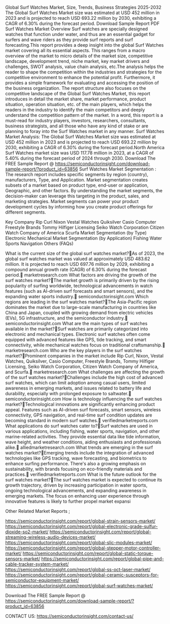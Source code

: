 Global Surf Watches Market, Size, Trends, Business Strategies 2025-2032
The Global Surf Watches Market size was estimated at USD 452 million in 2023 and is projected to reach USD 693.22 million by 2030, exhibiting a CAGR of 6.30% during the forecast period.
Download Sample Report PDF 
Surf Watches Market Overview
Surf watches are specially designed watches that function under water, and thus are an essential gadget for surfers and wave riders as they provide surf reports and surf forecasting.This report provides a deep insight into the global Surf Watches market covering all its essential aspects. This ranges from a macro overview of the market to micro details of the market size, competitive landscape, development trend, niche market, key market drivers and challenges, SWOT analysis, value chain analysis, etc.The analysis helps the reader to shape the competition within the industries and strategies for the competitive environment to enhance the potential profit. Furthermore, it provides a simple framework for evaluating and accessing the position of the business organization. The report structure also focuses on the competitive landscape of the Global Surf Watches Market, this report introduces in detail the market share, market performance, product situation, operation situation, etc. of the main players, which helps the readers in the industry to identify the main competitors and deeply understand the competition pattern of the market. In a word, this report is a must-read for industry players, investors, researchers, consultants, business strategists, and all those who have any kind of stake or are planning to foray into the Surf Watches market in any manner.
Surf Watches Market Analysis:
The Global Surf Watches Market size was estimated at USD 452 million in 2023 and is projected to reach USD 693.22 million by 2030, exhibiting a CAGR of 6.30% during the forecast period.North America Surf Watches market size was USD 117.78 million in 2023, at a CAGR of 5.40% during the forecast period of 2024 through 2030.
Download The FREE Sample Report @  https://semiconductorinsight.com/download-sample-report/?product_id=63856 
Surf Watches Market Segmentation :
 The research report includes specific segments by region (country), manufacturers, Type, and Application. Market segmentation creates subsets of a market based on product type, end-user or application, Geographic, and other factors. By understanding the market segments, the decision-maker can leverage this targeting in the product, sales, and marketing strategies. Market segments can power your product development cycles by informing how you create product offerings for different segments. 

Key Company
Rip Curl
Nixon
Vestal Watches
Quiksilver
Casio Computer
Freestyle Brands
Tommy Hilfiger Licensing
Seiko Watch Corporation
Citizen Watch Company of America
Scurfa
Market Segmentation (by Type)
Electronic
Mechanical
Market Segmentation (by Application)
Fishing
Water Sports
Navigation
Others
(FAQs) 

What is the current size of the global surf watches market?As of 2023, the global surf watches market was valued at approximately USD 483.62 million. It is projected to reach USD 697.76 million by 2029, exhibiting a compound annual growth rate (CAGR) of 6.30% during the forecast period. marketresearch.com
What factors are driving the growth of the surf watches market?The market growth is primarily driven by the rising popularity of surfing worldwide, technological advancements in watch features (such as AI-driven surf forecasts and smart sensors), and the expanding water sports industry. semiconductorinsight.com
Which regions are leading in the surf watches market?The Asia-Pacific region dominates the market due to large-scale manufacturing in countries like China and Japan, coupled with growing demand from electric vehicles (EVs), 5G infrastructure, and the semiconductor industry. semiconductorinsight.com
What are the main types of surf watches available in the market?Surf watches are primarily categorized into electronic and mechanical types. Electronic surf watches often come equipped with advanced features like GPS, tide tracking, and smart connectivity, while mechanical watches focus on traditional craftsmanship. marketresearch.com
Who are the key players in the surf watches market?Prominent companies in the market include Rip Curl, Nixon, Vestal Watches, Quiksilver, Casio Computer, Freestyle Brands, Tommy Hilfiger Licensing, Seiko Watch Corporation, Citizen Watch Company of America, and Scurfa. marketresearch.com
What challenges are affecting the growth of the surf watches market?Challenges include the high cost of advanced surf watches, which can limit adoption among casual users, limited awareness in emerging markets, and issues related to battery life and durability, especially with prolonged exposure to saltwater. semiconductorinsight.com
How is technology influencing the surf watches market?Technological innovations are significantly enhancing product appeal. Features such as AI-driven surf forecasts, smart sensors, wireless connectivity, GPS navigation, and real-time surf condition updates are becoming standard in modern surf watches. verifiedmarketreports.com
What applications do surf watches cater to?Surf watches are used in various applications, including fishing, water sports, navigation, and other marine-related activities. They provide essential data like tide information, wave height, and weather conditions, aiding enthusiasts and professionals alike. alliedmarketresearch.com
What trends are emerging in the surf watches market?Emerging trends include the integration of advanced technologies like GPS tracking, wave forecasting, and biometrics to enhance surfing performance. There's also a growing emphasis on sustainability, with brands focusing on eco-friendly materials and practices. verifiedmarketreports.com
What is the future outlook for the surf watches market?The surf watches market is expected to continue its growth trajectory, driven by increasing participation in water sports, ongoing technological advancements, and expanding awareness in emerging markets. The focus on enhancing user experience through innovative features is likely to further propel market expansi


Other Related Market Reports ; 

https://semiconductorinsight.com/report/global-strain-sensors-market/
https://semiconductorinsight.com/report/global-electronic-grade-sulfur-dioxide-so2-market/
https://semiconductorinsight.com/report/global-streaming-wireless-audio-devices-market/
https://semiconductorinsight.com/report/global-slic-modules-market/
https://semiconductorinsight.com/report/global-stepper-motor-controller-market/
https://semiconductorinsight.com/report/global-static-torque-sensors-market/
https://semiconductorinsight.com/report/global-pipe-and-cable-tracker-system-market/
https://semiconductorinsight.com/report/global-ss-oct-laser-market/
https://semiconductorinsight.com/report/global-ceramic-susceptors-for-semiconductor-equipment-market/
https://semiconductorinsight.com/report/global-surf-watches-market/

Download The FREE Sample Report @  https://semiconductorinsight.com/download-sample-report/?product_id=63856 
  
CONTACT US: https://semiconductorinsight.com/contact-us/
